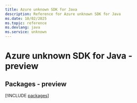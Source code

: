 ```yaml
---
title: Azure unknown SDK for Java
description: Reference for Azure unknown SDK for Java
ms.date: 10/02/2025
ms.topic: reference
ms.devlang: java
ms.service: unknown
---
```

# Azure unknown SDK for Java - preview
## Packages - preview
[!INCLUDE [packages](unknown-index.md)]